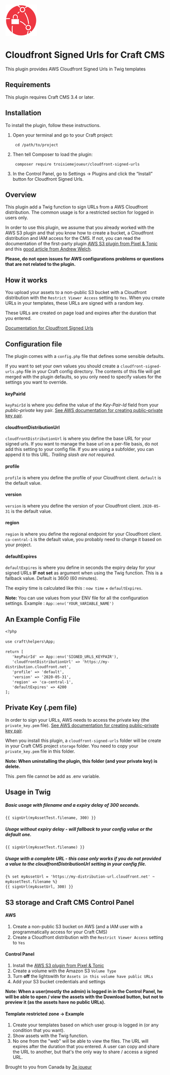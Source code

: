 <p><img src="./src/icon.svg" width="100" height="100" alt="Cloudfront Signed Url icon"></p>

<h1>Cloudfront Signed Urls for Craft CMS</h1>

This plugin provides AWS Cloudfront Signed Urls in Twig templates

## Requirements

This plugin requires Craft CMS 3.4 or later.



## Installation

To install the plugin, follow these instructions.

1. Open your terminal and go to your Craft project:

        cd /path/to/project

2. Then tell Composer to load the plugin:

        composer require troisiemejoueur/cloudfront-signed-urls

3. In the Control Panel, go to Settings → Plugins and click the “Install” button for Cloudfront Signed Urls.



## Overview

This plugin add a Twig function to sign URLs from a AWS Cloudfront distribution. The common usage is for a restricted section for logged in users only. 

In order to use this plugin, we assume that you already worked with the AWS S3 plugin and that you know how to create a bucket, a Cloudfront distribution and IAM access for the CMS. If not, you can read the documentation of the first-party plugin [AWS S3 plugin from Pixel & Tonic](https://plugins.craftcms.com/aws-s3) and this [good article from Andrew Welch](https://nystudio107.com/blog/using-aws-s3-buckets-cloudfront-distribution-with-craft-cms).

__Please, do not open issues for AWS configurations problems or questions that are not related to the plugin.__



## How it works 

You upload your assets to a non-public S3 bucket with a Cloudfront distribution with the `Restrict Viewer Access` setting to `Yes`. When you create URLs in your templates, these URLs are signed with a random key.

These URLs are created on page load and expires after the duration that you entered. 

[Documentation for Cloudfront Signed Urls](https://docs.aws.amazon.com/AmazonCloudFront/latest/DeveloperGuide/private-content-signed-urls.html)



## Configuration file
The plugin comes with a `config.php` file that defines some sensible defaults.

If you want to set your own values you should create a `cloudfront-signed-urls.php` file in your Craft config directory. The contents of this file will get merged with the plugin defaults, so you only need to specify values for the settings you want to override.

#### keyPairId
`keyPairId` is where you define the value of _the Key-Pair-Id_ field from your _public–private_ key pair.
[See AWS documentation for creating public–private key pair](https://docs.aws.amazon.com/AmazonCloudFront/latest/DeveloperGuide/private-content-trusted-signers.html#private-content-creating-cloudfront-key-pairs).

#### cloudfrontDistributionUrl
`cloudfrontDistributionUrl` is where you define the base URL for your signed urls. If you want to manage the base url on a per-file basis, do not add this setting to your config file. If you are using a subfolder, you can append it to this URL. _Trailing slash are not required_. 


#### profile
`profile` is where you define the profile of your Cloudfront client. `default` is the default value.

#### version
`version` is where you define the version of your Cloudfront client. `2020-05-31` is the default value.

#### region
`region` is where you define the regional endpoint for your Cloudfront client. `ca-central-1` is the default value, you probably need to change it based on your project.

#### defaultExpires
`defaultExpires` is where you define in seconds the expiry delay for your signed URLs __IF not set__ as argument when using the Twig function. This is a fallback value. Default is 3600 (60 minutes).

The expiry time is calculated like this : `now time` + `defaultExpires`.

__Note:__ You can use values from your ENV file for all the configuration settings. Example : `App::env('YOUR_VARIABLE_NAME')`



## An Example Config File
```
<?php

use craft\helpers\App;

return [
   'keyPairId' => App::env('SIGNED_URLS_KEYPAIR'),
   'cloudfrontDistributionUrl' => 'https://my-distribution.cloudfront.net',
   'profile' => 'default',
   'version' => '2020-05-31',
   'region' => 'ca-central-1',
   'defaultExpires' => 4200
];
```



## Private Key (.pem file)

In order to sign your URLs, AWS needs to access the private key (the `private_key.pem` file).
[See AWS documentation for creating public–private key pair](https://docs.aws.amazon.com/AmazonCloudFront/latest/DeveloperGuide/private-content-trusted-signers.html#private-content-creating-cloudfront-key-pairs). 

When you install this plugin, a `cloudfront-signed-urls` folder will be create in your Craft CMS project `storage` folder. You need to copy your `private_key.pem` file in this folder. 

__Note: When uninstalling the plugin, this folder (and your private key) is delete.__

This .pem file cannot be add as .env variable.



## Usage in Twig


##### Basic usage with filename and a expiry delay of 300 seconds.

```
{{ signUrl(myAssetTest.filename, 300) }}
```

##### Usage without expiry delay - will fallback to your config value or the default one.
```
{{ signUrl(myAssetTest.filename) }}
```

##### Usage with a complete URL - this case only works if you do not provided a value to the _cloudfrontDistributionUrl_ setting in your config file.

```
{% set myAssetUrl = 'https://my-distribution-url.cloudfront.net' ~  myAssetTest.filename %}
{{ signUrl(myAssetUrl, 300) }}
```



## S3 storage and Craft CMS Control Panel

#### AWS 
1. Create a non-public S3 bucket on AWS (and a IAM user with a programmatically access for your Craft CMS)
1. Create a Cloudfront distribution with the `Restrict Viewer Access` setting to `Yes`

#### Control Panel
1. Install the [AWS S3 plugin from Pixel & Tonic](https://plugins.craftcms.com/aws-s3)
1. Create a volume with the Amazon S3 `Volume Type`
1. Turn __off__ the lightswith for `Assets in this volume have public URLs`
1. Add your S3 bucket credentials and settings

__Note: When a user(mostly the admin) is logged in in the Control Panel, he will be able to open / view the assets with the Download button, but not to preview it (as the assets have no public URLs).__

#### Template restricted zone -> Example

1. Create your templates based on which user group is logged in (or any condition that you want).
2. Show assets with the Twig function.
3. No one from the "web" will be able to view the files. The URL will expires after the duration that you entered. A user can copy and share the URL to another, but that's the only way to share / access a signed URL.




Brought to you from Canada by [3e joueur](https://www.3ejoueur.com)
